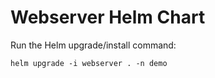 # Webserver Helm Chart

Run the Helm upgrade/install command:
    
    helm upgrade -i webserver . -n demo


































